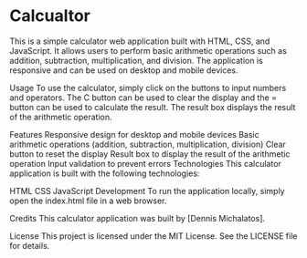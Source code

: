 # Calcualtor

This is a simple calculator web application built with HTML, CSS, and JavaScript. It allows users to perform basic arithmetic operations such as addition, subtraction, multiplication, and division. The application is responsive and can be used on desktop and mobile devices.

Usage
To use the calculator, simply click on the buttons to input numbers and operators. The C button can be used to clear the display and the = button can be used to calculate the result. The result box displays the result of the arithmetic operation.

Features
Responsive design for desktop and mobile devices
Basic arithmetic operations (addition, subtraction, multiplication, division)
Clear button to reset the display
Result box to display the result of the arithmetic operation
Input validation to prevent errors
Technologies
This calculator application is built with the following technologies:

HTML
CSS
JavaScript
Development
To run the application locally, simply open the index.html file in a web browser.

Credits
This calculator application was built by [Dennis Michalatos].

License
This project is licensed under the MIT License. See the LICENSE file for details.
